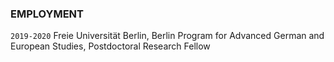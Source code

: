 ### EMPLOYMENT 
<div class=double-dates markdown=1>

`2019-2020` Freie Universität Berlin, Berlin Program for Advanced German and European Studies, Postdoctoral Research Fellow 

</div>
